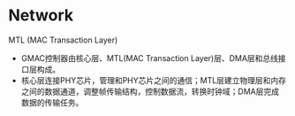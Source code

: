 # Network 

MTL (MAC Transaction Layer)
- GMAC控制器由核心层、MTL(MAC Transaction Layer)层、DMA层和总线接口层构成。
- 核心层连接PHY芯片，管理和PHY芯片之间的通信；MTL层建立物理层和内存之间的数据通道，调整帧传输结构，控制数据流，转换时钟域；DMA层完成数据的传输任务。
